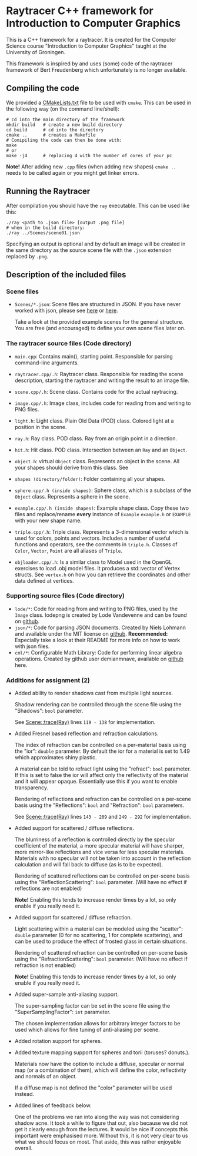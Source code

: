 # Raytracer C++ framework for Introduction to Computer Graphics

This is a C++ framework for a raytracer. It is created for the Computer
Science course "Introduction to Computer Graphics" taught at the
University of Groningen.

This framework is inspired by and uses (some) code of the raytracer framework of
Bert Freudenberg which unfortunately is no longer available.

## Compiling the code

We provided a [CMakeLists.txt](CMakeLists.txt) file to be used with `cmake`.
This can be used in the following way (on the command line/shell):
```
# cd into the main directory of the framework
mkdir build   # create a new build directory
cd build      # cd into the directory
cmake ..      # creates a Makefile
# Comipiling the code can then be done with:
make
# or
make -j4      # replacing 4 with the number of cores of your pc
```
**Note!** After adding new `.cpp` files (when adding new shapes)
`cmake ..` needs to be called again or you might get linker errors.

## Running the Raytracer
After compilation you should have the `ray` executable.
This can be used like this:
```
./ray <path to .json file> [output .png file]
# when in the build directory:
./ray ../Scenes/scene01.json
```
Specifying an output is optional and by default an image will be created in
the same directory as the source scene file with the `.json` extension replaced
by `.png`.

## Description of the included files

### Scene files
* `Scenes/*.json`: Scene files are structured in JSON. If you have never
    worked with json, please see [here](https://en.wikipedia.org/wiki/JSON#Data_types,_syntax_and_example)
    or [here](https://www.json.org/).

    Take a look at the provided example scenes for the general structure.
    You are free (and encouraged) to define your own scene files later on.

### The raytracer source files (Code directory)

* `main.cpp`: Contains main(), starting point. Responsible for parsing
    command-line arguments.

* `raytracer.cpp/.h`: Raytracer class. Responsible for reading the scene
    description, starting the raytracer and writing the result to an image file.

* `scene.cpp/.h`: Scene class. Contains code for the actual raytracing.

* `image.cpp/.h`: Image class, includes code for reading from and writing to PNG
    files.

* `light.h`: Light class. Plain Old Data (POD) class. Colored light at a
    position in the scene.

* `ray.h`: Ray class. POD class. Ray from an origin point in a direction.

* `hit.h`: Hit class. POD class. Intersection between an `Ray` and an `Object`.

* `object.h`: virtual `Object` class. Represents an object in the scene.
    All your shapes should derive from this class. See

* `shapes (directory/folder)`: Folder containing all your shapes.

* `sphere.cpp/.h (inside shapes)`: Sphere class, which is a subclass of the
    `Object` class. Represents a sphere in the scene.

* `example.cpp/.h (inside shapes)`: Example shape class. Copy these two files
    and replace/rename **every** instance of `Example` `example.h` or `EXAMPLE`
    with your new shape name.

* `triple.cpp/.h`: Triple class. Represents a 3-dimensional vector which is
    used for colors, points and vectors.
    Includes a number of useful functions and operators, see the comments in
    `triple.h`.
    Classes of `Color`, `Vector`, `Point` are all aliases of `Triple`.

* `objloader.cpp/.h`: Is a similar class to Model used in the OpenGL
    exercises to load .obj model files. It produces a std::vector
    of Vertex structs. See `vertex.h` on how you can retrieve the
    coordinates and other data defined at vertices.

### Supporting source files (Code directory)

* `lode/*`: Code for reading from and writing to PNG files,
    used by the `Image` class.
    lodepng is created by Lode Vandevenne and can be found on
    [github](https://github.com/lvandeve/lodepng).
* `json/*`: Code for parsing JSON documents.
    Created by Niels Lohmann and available under the MIT license on
    [github](https://github.com/nlohmann/json).
    **Recommended:** Especially take a look at their README for more
    info on how to work with json files.
* `cml/*`: Configurable Math Library: Code for performing linear algebra operations.
    Created by github user demianmnave, available on
    [github](https://github.com/demianmnave/CML) here.


### Additions for assignment (2)

* Added ability to render shadows cast from multiple light sources. 

    Shadow rendering can be controlled through the scene file using the 
    "Shadows": `bool` parameter.
    
    See [Scene::trace(Ray)](Code/scene.cpp) lines `119 - 138` for implementation.
    
* Added Fresnel based reflection and refraction calculations. 

    The index of refraction can be controlled on a per-material basis using the 
    "ior": `double` parameter.
    By default the ior for a material is set to 1.49 which approximates shiny plastic.
    
    A material can be told to refract light using the "refract": `bool` parameter. 
    If this is set to false the ior will affect only the reflectivity of the material
    and it will appear opaque. Essentially use this if you want to enable transparency.
    
    Rendering of reflections and refraction can be controlled on a per-scene basis
    using the "Reflections": `bool` and "Refraction": `bool` parameters.
    
    See [Scene::trace(Ray)](Code/scene.cpp) lines `143 - 209` and `249 - 292` for implementation.
   
* Added support for scattered / diffuse reflections. 
    
    The blurriness of a reflection is controlled directly by the specular 
    coefficient of the material, a more specular material will have sharper,
    more mirror-like reflections and vice versa for less specular materials.
    Materials with no specular will not be taken into account in the reflection
    calculation and will fall back to diffuse (as is to be expected).
    
    Rendering of scattered reflections can be controlled on per-scene basis using the 
    "ReflectionScattering": `bool` parameter. 
    (Will have no effect if reflections are not enabled)
    
    **Note!** Enabling this tends to increase render times by a lot, so only enable if you really need it.
    
* Added support for scattered / diffuse refraction.

    Light scattering within a material can be modeled using the "scatter": `double` parameter 
    (0 for no scattering, 1 for complete scattering), and can be used to produce the effect of
    frosted glass in certain situations.
    
     Rendering of scattered refraction can be controlled on per-scene basis using the 
     "RefractionScattering": `bool` parameter. 
     (Will have no effect if refraction is not enabled)
     
     **Note!** Enabling this tends to increase render times by a lot, so only enable if you really need it.
    
* Added super-sample anti-aliasing support. 
    
    The super-sampling factor can be set in the scene file using the 
    "SuperSamplingFactor": `int` parameter.
    
    The chosen implementation allows for arbitrary integer factors to be used which allows for 
    fine tuning of anti-aliasing per scene.
    
* Added rotation support for spheres.

* Added texture mapping support for spheres and torii (toruses? donuts.).
    
    Materials now have the option to include a diffuse, specular or normal map
    (or a combination of them),
    which will define the color, reflectivity and normals of an object.
    
    If a diffuse map is not defined the "color" parameter will be used instead.
    
* Added lines of feedback below. 

    One of the problems we ran into along the way was not considering shadow acne.
    It took a while to figure that out, also because we did not get it clearly enough
    from the lectures. It would be nice if concepts this important were emphasised more.
    Without this, it is not very clear to us what we should focus on most. 
    That aside, this was rather enjoyable overall.